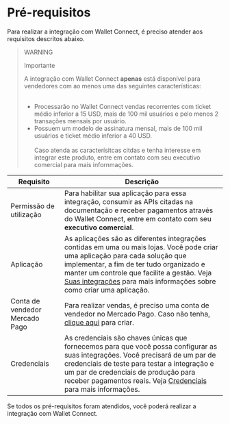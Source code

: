 # Pré-requisitos

Para realizar a integração com Wallet Connect, é preciso atender aos requisitos descritos abaixo.

> WARNING
>
> Importante
>
> A integração com Wallet Connect **apenas** está disponível para vendedores com ao menos uma das seguintes características: 
> <br><br> 
> - Processarão no Wallet Connect vendas recorrentes com ticket médio inferior a 15 USD, mais de 100 mil usuários e pelo menos 2 transações mensais por usuário. <br>
> - Possuem um modelo de assinatura mensal, mais de 100 mil usuários e ticket médio inferior a 40 USD.
> <br><br> 
> Caso atenda as caracterísitcas citdas e tenha interesse em integrar este produto, entre em contato com seu executivo comercial para mais infornmações. 

| Requisito  | Descrição  |
| --- | --- |
| Permissão de utilização | Para habilitar sua aplicação para essa integração, consumir as APIs citadas na documentação e receber pagamentos através do Wallet Connect, entre em contato com seu **executivo comercial**.   |
| Aplicação  | As aplicações são as diferentes integrações contidas em uma ou mais lojas. Você pode criar uma aplicação para cada solução que implementar, a fim de ter tudo organizado e manter um controle que facilite a gestão. Veja [Suas integrações](/developers/pt/docs/wallet-connect/additional-content/your-integrations/introduction) para mais informações sobre como criar uma aplicação.  |
| Conta de vendedor Mercado Pago  | Para realizar vendas, é preciso uma conta de vendedor no Mercado Pago. Caso não tenha, [clique aqui](https://www.mercadopago.com.br/hub/registration/landing) para criar.  |
| Credenciais  | As credenciais são chaves únicas que fornecemos para que você possa configurar as suas integrações. Você precisará de um par de credenciais de teste para testar a integração e um par de credenciais de produção para receber pagamentos reais. Veja [Credenciais](/developers/pt/docs/wallet-connect/additional-content/your-integrations/credentials) para mais informações.  |

Se todos os pré-requisitos foram atendidos, você poderá realizar a integração com Wallet Connect.